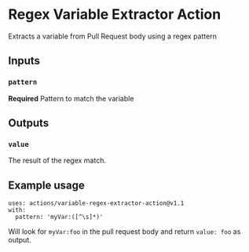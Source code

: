 # Regex Variable Extractor Action

Extracts a variable from Pull Request body using a regex pattern

## Inputs

### `pattern`

**Required** Pattern to match the variable

## Outputs

### `value`

The result of the regex match.

## Example usage

```
uses: actions/variable-regex-extractor-action@v1.1
with:
  pattern: 'myVar:([^\s]*)'
```

Will look for `myVar:foo` in the pull request body and return `value: foo` as 
output.
